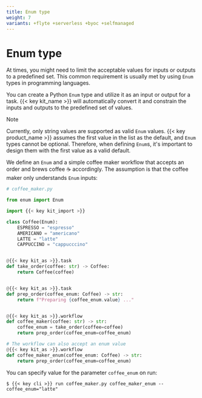 ```yaml
---
title: Enum type
weight: 7
variants: +flyte +serverless +byoc +selfmanaged
---
```


# Enum type

At times, you might need to limit the acceptable values for inputs or outputs to a predefined set.
This common requirement is usually met by using `Enum` types in programming languages.

You can create a Python `Enum` type and utilize it as an input or output for a task.
{{< key kit_name >}} will automatically convert it and constrain the inputs and outputs to the predefined set of values.

> [!NOTE]
> Currently, only string values are supported as valid `Enum` values.
> {{< key product_name >}} assumes the first value in the list as the default, and `Enum` types cannot be optional.
> Therefore, when defining `Enum`s, it's important to design them with the first value as a valid default.

We define an `Enum` and a simple coffee maker workflow that accepts an order and brews coffee ☕️ accordingly.
The assumption is that the coffee maker only understands `Enum` inputs:

```python
# coffee_maker.py

from enum import Enum

import {{< key kit_import >}}

class Coffee(Enum):
    ESPRESSO = "espresso"
    AMERICANO = "americano"
    LATTE = "latte"
    CAPPUCCINO = "cappucccino"


@{{< key kit_as >}}.task
def take_order(coffee: str) -> Coffee:
    return Coffee(coffee)


@{{< key kit_as >}}.task
def prep_order(coffee_enum: Coffee) -> str:
    return f"Preparing {coffee_enum.value} ..."


@{{< key kit_as >}}.workflow
def coffee_maker(coffee: str) -> str:
    coffee_enum = take_order(coffee=coffee)
    return prep_order(coffee_enum=coffee_enum)

# The workflow can also accept an enum value
@{{< key kit_as >}}.workflow
def coffee_maker_enum(coffee_enum: Coffee) -> str:
    return prep_order(coffee_enum=coffee_enum)
```

You can specify value for the parameter `coffee_enum` on run:

```shell
$ {{< key cli >}} run coffee_maker.py coffee_maker_enum --coffee_enum="latte"
```
